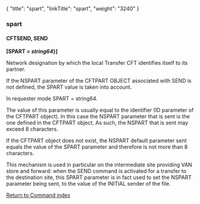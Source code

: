 {
    "title": "spart",
    "linkTitle": "spart",
    "weight": "3240"
}<span id="spart"></span>

### spart

#### CFTSEND, SEND

**\[SPART = *string64*}\]**

Network designation by which the local <span class="mc-variable axway_variables.Component_Short_Name variable">Transfer CFT</span> identifies
itself to its partner.

If the NSPART parameter of the CFTPART OBJECT associated with SEND is
not defined, the SPART value is taken into account.

In requester mode SPART = string64.

The value of this parameter is usually equal to the identifier (ID parameter
of the CFTPART object). In this case the NSPART parameter that is sent
is the one defined in the CFTPART object. As such, the NSPART that is
sent may exceed 8 characters.

If the CFTPART object does not exist, the NSPART default parameter sent
equals the value of the SPART parameter and therefore is not more than
8 characters.

This mechanism is used in particular on the intermediate site providing
VAN store and forward: when the SEND command is activated for a transfer
to the destination site, this SPART parameter is in fact used to set the
NSPART parameter being sent, to the value of the INITIAL sender of the
file.

[Return to Command index](../../)
